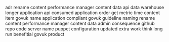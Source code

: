 adr rename content performance manager content data api data warehouse longer application api consumed application order get metric time content item govuk name application compliant govuk guideline naming rename content performance manager content data admin consequence github repo code server name puppet configuration updated extra work think long run benefitial govuk product